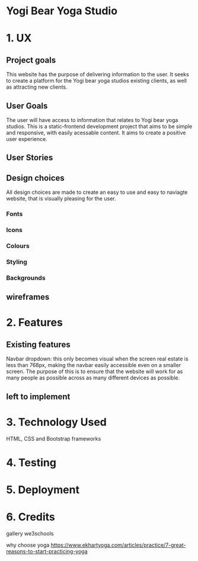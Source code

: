# Yogi Bear Yoga Studio

# 1. UX

## Project goals

This website has the purpose of delivering information to the user.
It seeks to create a platform for the Yogi bear yoga studios existing clients, as well as attracting new clients.

## User Goals

The user will have access to information that relates to Yogi bear yoga studios.
This is a static-frontend development project that aims to be simple and responsive, with easily acessable content.
It aims to create a positive user experience.

## User Stories

## Design choices

All design choices are made to create an easy to use and easy to naviagte website, that is visually pleasing for the user.

### Fonts

### Icons

### Colours

### Styling

### Backgrounds

## wireframes

# 2. Features

## Existing features

Navbar dropdown: this only becomes visual when the screen real estate is less than 768px, making the navbar easily accessible even on a smaller screen. The purpose of this is to ensure that the website will work for as many people as possible across as many different devices as possible.

## left to implement

# 3. Technology Used

HTML, CSS and Bootstrap frameworks

# 4. Testing

# 5. Deployment

# 6. Credits

gallery we3schools

why choose yoga
https://www.ekhartyoga.com/articles/practice/7-great-reasons-to-start-practicing-yoga
